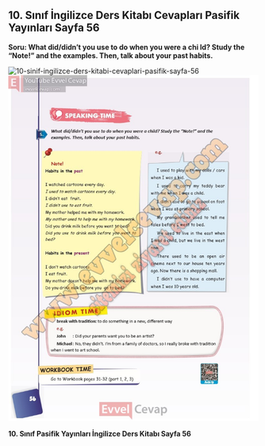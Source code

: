 ## 10. Sınıf İngilizce Ders Kitabı Cevapları Pasifik Yayınları Sayfa 56

**Soru: What did/didn’t you use to do when you were a chi ld? Study the “Note!” and the examples. Then, talk about your past habits.**

![10-sinif-ingilizce-ders-kitabi-cevaplari-pasifik-sayfa-56]()![10-sinif-ingilizce-ders-kitabi-cevaplari-pasifik-sayfa-56](./image1.webp)

**10. Sınıf Pasifik Yayınları İngilizce Ders Kitabı Sayfa 56**